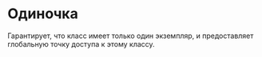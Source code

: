 # Одиночка
Гарантирует, что класс имеет только один экземпляр, и предоставляет глобальную точку доступа к этому классу.
